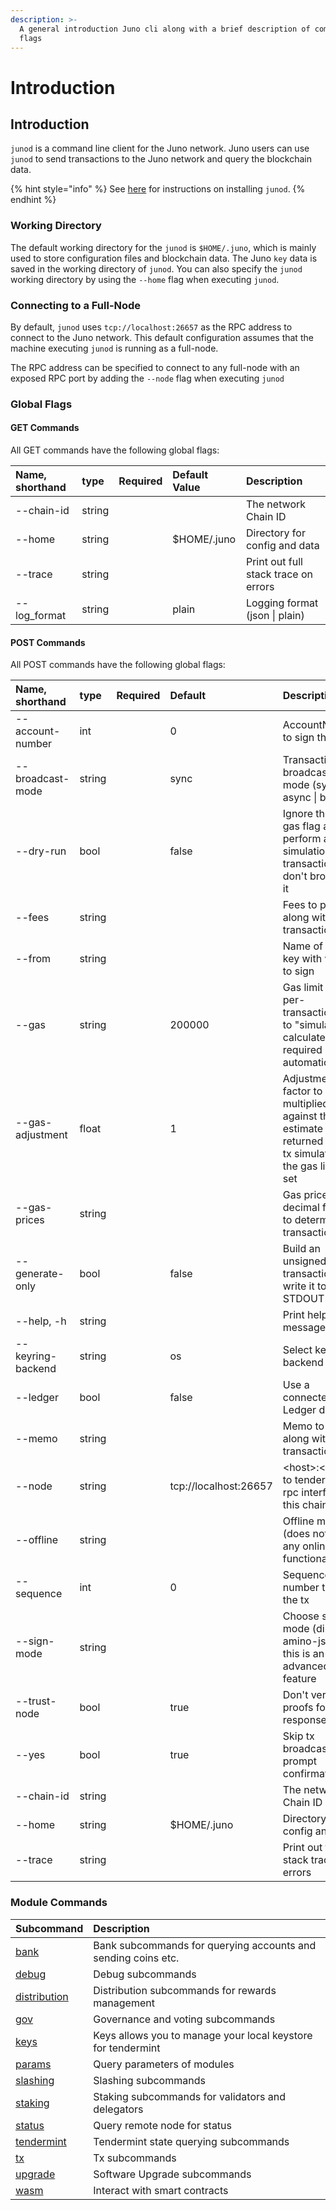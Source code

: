 ```yaml
---
description: >-
  A general introduction Juno cli along with a brief description of commands and
  flags
---
```


# Introduction

## Introduction

`junod` is a command line client for the Juno network. Juno users can use `junod` to send transactions to the Juno network and query the blockchain data.

{% hint style="info" %}
See [here](../validators/getting-setup.md) for instructions on installing `junod`.
{% endhint %}

### Working Directory <a id="working-directory"></a>

The default working directory for the `junod` is `$HOME/.juno`, which is mainly used to store configuration files and blockchain data. The Juno `key` data is saved in the working directory of `junod`. You can also specify the `junod` working directory by using the `--home` flag when executing `junod`. 

### Connecting to a Full-Node

By default, `junod` uses `tcp://localhost:26657` as the RPC address to connect to the Juno network. This default configuration assumes that the machine executing `junod` is running as a full-node.

The RPC address can be specified to connect to any full-node with an exposed RPC port by adding the `--node` flag when executing `junod`

### Global Flags <a id="global-flags"></a>

#### GET Commands <a id="get-commands"></a>

All GET commands have the following global flags:

| Name, shorthand | type | Required | Default Value | Description |
| :--- | :--- | :--- | :--- | :--- |
| --chain-id | string |  |  | The network Chain ID |
| --home | string |  | $HOME/.juno | Directory for config and data |
| --trace | string |  |  | Print out full stack trace on errors |
| --log\_format | string |  | plain | Logging format \(json \| plain\) |

#### POST Commands <a id="post-commands"></a>

All POST commands have the following global flags:

| Name, shorthand | type | Required | Default | Description |
| :--- | :--- | :--- | :--- | :--- |
| --account-number | int |  | 0 | AccountNumber to sign the tx |
| --broadcast-mode | string |  | sync | Transaction broadcasting mode \(sync \| async \| block\) |
| --dry-run | bool |  | false | Ignore the --gas flag and perform a simulation of a transaction, but don't broadcast it |
| --fees | string |  |  | Fees to pay along with transaction |
| --from | string |  |  | Name of private key with which to sign |
| --gas | string |  | 200000 | Gas limit to set per-transaction; set to "simulate" to calculate required gas automatically |
| --gas-adjustment | float |  | 1 | Adjustment factor to be multiplied against the estimate returned by the tx simulation; if the gas limit is set |
| --gas-prices | string |  |  | Gas prices in decimal format to determine the transaction fee |
| --generate-only | bool |  | false | Build an unsigned transaction and write it to STDOUT |
| --help, -h | string |  |  | Print help message |
| --keyring-backend | string |  | os | Select keyring's backend |
| --ledger | bool |  | false | Use a connected Ledger device |
| --memo | string |  |  | Memo to send along with transaction |
| --node | string |  | tcp://localhost:26657 | &lt;host&gt;:&lt;port&gt; to tendermint rpc interface for this chain |
| --offline | string |  |  | Offline mode \(does not allow any online functionality\) |
| --sequence | int |  | 0 | Sequence number to sign the tx |
| --sign-mode | string |  |  | Choose sign mode \(direct \| amino-json\), this is an advanced feature |
| --trust-node | bool |  | true | Don't verify proofs for responses |
| --yes | bool |  | true | Skip tx broadcasting prompt confirmation |
| --chain-id | string |  |  | The network Chain ID |
| --home | string |  | $HOME/.juno | Directory for config and data |
| --trace | string |  |  | Print out full stack trace on errors |

### Module Commands <a id="module-commands"></a>

| **Subcommand** | **Description** |
| :--- | :--- |
| [bank](modules/cli-bank.md) | Bank subcommands for querying accounts and sending coins etc. |
| [debug](modules/cli-debug.md) | Debug subcommands |
| [distribution](modules/cli-distribution.md) | Distribution subcommands for rewards management |
| [gov](modules/cli-gov.md) | Governance and voting subcommands |
| [keys](modules/cli-keys.md) | Keys allows you to manage your local keystore for tendermint |
| [params](modules/cli-params.md) | Query parameters of modules |
| [slashing](modules/cli-slashing.md) | Slashing subcommands |
| [staking](modules/cli-staking.md) | Staking subcommands for validators and delegators |
| [status](modules/cli-status.md) | Query remote node for status |
| [tendermint](modules/cli-tendermint.md) | Tendermint state querying subcommands |
| [tx](modules/cli-tx.md) | Tx subcommands |
| [upgrade](modules/cli-upgrade.md) | Software Upgrade subcommands |
| [wasm](modules/cli-wasm.md) | Interact with smart contracts |

